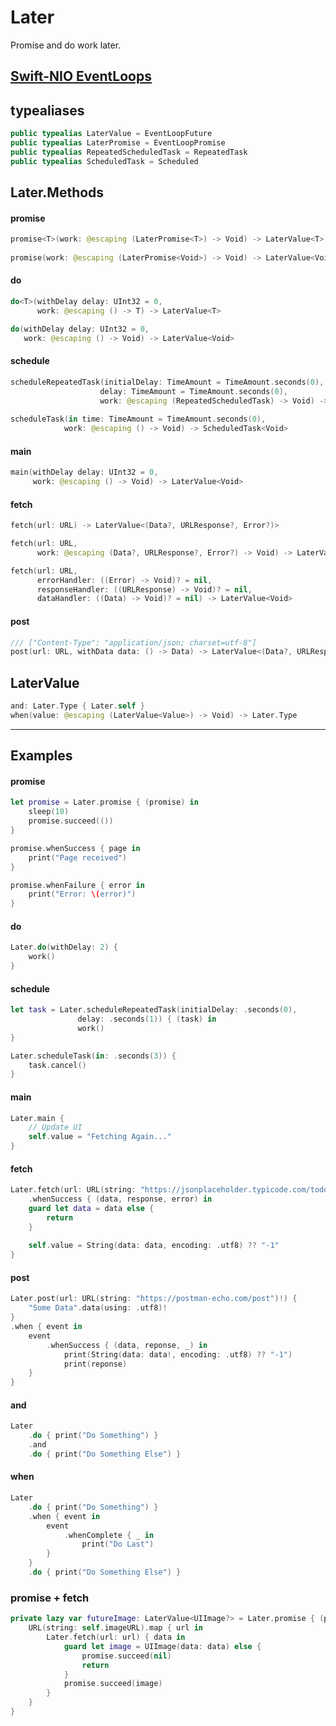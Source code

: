 # Later

Promise and do work later.

## [Swift-NIO EventLoops](https://github.com/apple/swift-nio#eventloops-and-eventloopgroups)

## typealiases
```swift
public typealias LaterValue = EventLoopFuture
public typealias LaterPromise = EventLoopPromise
public typealias RepeatedScheduledTask = RepeatedTask
public typealias ScheduledTask = Scheduled
```

## Later.Methods

#### promise

```swift
promise<T>(work: @escaping (LaterPromise<T>) -> Void) -> LaterValue<T>
    
promise(work: @escaping (LaterPromise<Void>) -> Void) -> LaterValue<Void>
```

#### do

```swift
do<T>(withDelay delay: UInt32 = 0,
      work: @escaping () -> T) -> LaterValue<T>

do(withDelay delay: UInt32 = 0,
   work: @escaping () -> Void) -> LaterValue<Void>
```

#### schedule

```swift
scheduleRepeatedTask(initialDelay: TimeAmount = TimeAmount.seconds(0),
                    delay: TimeAmount = TimeAmount.seconds(0),
                    work: @escaping (RepeatedScheduledTask) -> Void) -> RepeatedScheduledTask
                    
scheduleTask(in time: TimeAmount = TimeAmount.seconds(0),
            work: @escaping () -> Void) -> ScheduledTask<Void>
```

#### main

```swift
main(withDelay delay: UInt32 = 0,
     work: @escaping () -> Void) -> LaterValue<Void>
```

#### fetch

```swift
fetch(url: URL) -> LaterValue<(Data?, URLResponse?, Error?)>

fetch(url: URL,
      work: @escaping (Data?, URLResponse?, Error?) -> Void) -> LaterValue<Void>

fetch(url: URL,
      errorHandler: ((Error) -> Void)? = nil,
      responseHandler: ((URLResponse) -> Void)? = nil,
      dataHandler: ((Data) -> Void)? = nil) -> LaterValue<Void>
```

#### post

```swift
/// ["Content-Type": "application/json; charset=utf-8"]
post(url: URL, withData data: () -> Data) -> LaterValue<(Data?, URLResponse?, Error?)>
```

## LaterValue

```swift
and: Later.Type { Later.self }
when(value: @escaping (LaterValue<Value>) -> Void) -> Later.Type
```

****

## Examples

#### promise
```swift
let promise = Later.promise { (promise) in
    sleep(10)
    promise.succeed(())
}

promise.whenSuccess { page in
    print("Page received")
}

promise.whenFailure { error in
    print("Error: \(error)")
}
```

#### do
```swift
Later.do(withDelay: 2) {
    work()
}
```

#### schedule
```swift
let task = Later.scheduleRepeatedTask(initialDelay: .seconds(0),
               delay: .seconds(1)) { (task) in
               work()
}

Later.scheduleTask(in: .seconds(3)) {
    task.cancel()
}
```

#### main
```swift
Later.main { 
    // Update UI
    self.value = "Fetching Again..." 
}
```

#### fetch
```swift
Later.fetch(url: URL(string: "https://jsonplaceholder.typicode.com/todos/1")!)
    .whenSuccess { (data, response, error) in
    guard let data = data else {
        return
    }
    
    self.value = String(data: data, encoding: .utf8) ?? "-1"
}
```

#### post
```swift
Later.post(url: URL(string: "https://postman-echo.com/post")!) {
    "Some Data".data(using: .utf8)!
}
.when { event in
    event
        .whenSuccess { (data, reponse, _) in
            print(String(data: data!, encoding: .utf8) ?? "-1")
            print(reponse)
    }
}
```

#### and
```swift
Later
    .do { print("Do Something") }
    .and
    .do { print("Do Something Else") }
```

#### when
```swift
Later
    .do { print("Do Something") }
    .when { event in
        event
            .whenComplete { _ in
                print("Do Last")
        }
    }
    .do { print("Do Something Else") }
```

### promise + fetch
```swift
private lazy var futureImage: LaterValue<UIImage?> = Later.promise { (promise) in
    URL(string: self.imageURL).map { url in
        Later.fetch(url: url) { data in
            guard let image = UIImage(data: data) else {
                promise.succeed(nil)
                return
            }
            promise.succeed(image)
        }
    }
}
```
